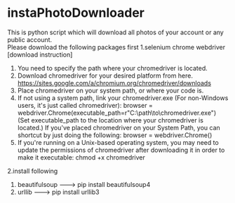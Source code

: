 # instaPhotoDownloader
This is python script which will download all photos of your account or any public account.  
Please download the following packages first
1.selenium chrome webdriver
[download instruction]

1) You need to specify the path where your chromedriver is located.
2) Download chromedriver for your desired platform from here. https://sites.google.com/a/chromium.org/chromedriver/downloads
3) Place chromedriver on your system path, or where your code is.
4) If not using a system path, link your chromedriver.exe (For non-Windows users, it's just called chromedriver):
   browser = webdriver.Chrome(executable_path=r"C:\path\to\chromedriver.exe")
   (Set executable_path to the location where your chromedriver is located.)
   If you've placed chromedriver on your System Path, you can shortcut by just doing the following:
   browser = webdriver.Chrome()
5) If you're running on a Unix-based operating system, you may need to update the permissions of chromedriver after downloading it in order to make it executable:
  chmod +x chromedriver

2.install following 

1) beautifulsoup ---> pip install beautifulsoup4
2) urllib ---> pip install urllib3

